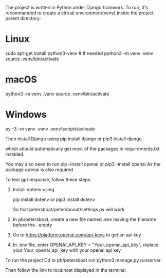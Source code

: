 The project is written in Python under Django framwork. To run, it's recommanded to create a virtual environment(venv) inside the project parent directory:

# Linux
sudo apt-get install python3-venv    # If needed
python3 -m venv .venv
source .venv/bin/activate

# macOS
python3 -m venv .venv
source .venv/bin/activate

# Windows
py -3 -m venv .venv
.venv\scripts\activate

Then install Django using 
pip install django
or
pip3 install django

which should automatically get most of the packages in requirements.txt installed.

You may also need to run 
  pip -install openai
  or
  pip3 -install openai 
As the package openai is also required

To test gpt response, follow these steps:

1. Install dotenv using

   pip install dotenv
   or
   pip3 install dotenv

   So that petersboat/petersbooat/settings.py will work
   
2. In pb/petersboat, create a new file named .env leaving the filename before the . empty
3. Go to https://platform.openai.com/api-keys to get an api key
4. In .env file, enter OPENAI_API_KEY = "Your_openai_api_key", replace your Your_openai_api_key with your openai api key

To run the project
Cd to pb/petersboat
run
python3 manage.py runserver

Then follow the link to localhost displayed in the terminal
   
